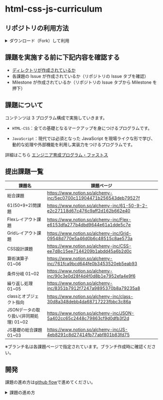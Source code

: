 # html-css-js-curriculum

## リポジトリの利用方法

<details>
  <summary>ダウンロード（Fork）して利用</summary>

1. 「Fork」を押す
   ![](https://github.com/ALCHEMY-curriculum/public-alchemy-curriculum/assets/53852040/c419f24e-707d-455a-89f8-384cde2f0650)

2. 「Create Fork」を押す
   ![](https://github.com/ALCHEMY-curriculum/public-alchemy-curriculum/assets/53852040/165c6c6b-d14e-4898-9252-761ed22081e9)

3. Fork した「public-alchemy-curriculum」の「<> Code ▼ 」を押す
   ![](https://github.com/ALCHEMY-curriculum/public-alchemy-curriculum/assets/53852040/514c02a6-fa7f-429d-878f-c0ebc63edbec)

4. clone リンクをコピーする
   ![](https://github.com/ALCHEMY-curriculum/public-alchemy-curriculum/assets/53852040/074788ed-8e9a-49ee-8e22-b6901e03fa76)

5. ローカルでターミナルを開く（以下 2 つのどちらかの方法で行う）

   ① Spotlight で「ターミナル」と検索し開く
   ![](./assets/terminal_spotlight.png)

   ② Launchpad 内で「ターミナル」を検索し開く
   ![](./assets/terminal_launchpad.png)

6. ターミナルで`git clone git@github.com:XXXXXXXX/public-alchemy-curriculum.git`　を打ち込み、「ENTER」を押す

   ※ XXXXXXXX は Github のユーザネームが入ります

   ※ `git clone `の後に 4. でコピーしたものをペーストすると上記のコマンドになります

   ![](https://github.com/ALCHEMY-curriculum/public-alchemy-curriculum/assets/53852040/fd91392a-1e3d-43ca-90de-708e552a2851)

   ローカルに「public-alchemy-curriculum」フォルダが作成されていれば、clone が成功しています
   ![](https://github.com/ALCHEMY-curriculum/public-alchemy-curriculum/assets/53852040/821f7029-1d03-43ac-a3e6-3d6cb6128b1e)

</details>

## 課題を実施する前に下記内容を確認する

- [ディレクトリが作成されているか](https://www.notion.so/alchemy-inc/d39c7c0e8dce4ddfa049a1ea99e1e29f)
- 各課題の Issue が作成されているか（リポジトリの Issue タブを確認）
- Milestone が作成されているか（リポジトリの Issue タブから Milestone を押下）

## 課題について

コンテンツは 3 プログラム構成で実施していきます。

- `HTML-CSS`：全ての基礎となるマークアップを身につけるプログラムです。

- `JavaScript`：現代では必須となった JavaScript を現場ライクな形で学び、動的な処理や外部機能を利用し実装力をつけるプログラムです。

詳細はこちら [エンジニア育成プログラム・ファストス](https://alchemy-inc.notion.site/f8240c382b984879ad656787136226f7)

## 提出課題一覧
| 課題名　| 課題ページ |
--- | --- |
| 総合課題 | https://www.notion.so/alchemy-inc/5ec0700c11904471b256543deb79527f |
| 61(50+9+2)問課題 | https://www.notion.so/alchemy-inc/61-50-9-2-e2c27118d67c476c9aff2d162b662e40 |
| Flexレイアウト課題 | https://www.notion.so/alchemy-inc/Flex-e6153dfa277b4dbd9644e61a1dde5c7e |
| Gridレイアウト課題 | https://www.notion.so/alchemy-inc/Grid-09548d770e5a46d0b6c48515c8ae573a |
| CSS設計課題 | https://www.notion.so/alchemy-inc/CSS-ee7d8c15ee7144209b1abdd45a6b2d0c |
| 算術演算子 01~06 | https://www.notion.so/alchemy-inc/761fca9bcd644fe0b3453520eb5eab93 |
| 条件分岐 01~02 | https://www.notion.so/alchemy-inc/90c3e0d28f4d4f0d8b1e7952efa4e9f6 |
| 繰り返し処理 01~05| https://www.notion.so/alchemy-inc/8351b7912f7247a9895370b8a79235a8 |
| classとオブジェクト指向 | https://www.notion.so/alchemy-inc/class-30d8a348debb4da68717223fbbc3c86a |
| JSONデータの取り扱い(非同期処理) 01~02 | https://www.notion.so/alchemy-inc/JSON-5a402cc65c2448c79863cf9d0dfb3f2d |
| JS基礎の総合課題 01~03 | https://www.notion.so/alchemy-inc/JS-4eb8291c8d27414fb77abf801b83fd75 |

※ブランチ名は各課題ページで指定されています。ブランチ作成時に確認ください。

## 開発

課題の進め方は[github flow](https://atmarkit.itmedia.co.jp/ait/articles/1708/01/news015.html)で進めてください。

<details>
  <summary>課題の進め方</summary>

- master ブランチから新規ブランチを切る
- 新規ブランチで実装を進める
- git で適宜コミット
- github に push
- github 上で PR を作って、レビュー実施
  - PR の書き方は[こちら](https://hydrakecat.hatenablog.jp/entry/2018/06/30/%E3%83%AC%E3%83%93%E3%83%A5%E3%83%BC%E3%81%97%E3%81%A6%E3%82%82%E3%82%89%E3%81%84%E3%82%84%E3%81%99%E3%81%84PR%E3%81%AE%E6%9B%B8%E3%81%8D%E6%96%B9)を参考に
- **研修生**がマージ

以下、下記の総合課題を例にして説明します。

https://alchemy-inc.notion.site/5ec0700c11904471b256543deb79527f

1. 指定されたブランチ名(`html-general`)を確認し、ローカル環境でそのブランチを作成し、今のブランチからそのブランチに移動します。

- `git branch`とターミナルで打ち込み`Enter`を押し、現在のブランチを確認します。
  
  ![](https://github.com/ALCHEMY-curriculum/public-alchemy-curriculum/assets/53852040/d1d1d10b-63e9-4443-a4de-2eaa19d312be)

- `git switch -c html-general`とターミナルで打ち込み`Enter`を押します。
- `git branch`とターミナルで打ち込み`Enter`を押し、`html-general`ブランチに移動しているか確認します。
  
![](https://github.com/ALCHEMY-curriculum/public-alchemy-curriculum/assets/53852040/8815d618-0ec9-4cea-a872-a11a176b7634)

2. 指定されたファイル(`general.html`)を修正します。

3. 修正したファイルをステージングに追加します。
   `git add html_learning/html/general.html` とターミナルに打ち込み`Enter`を押します。
   
4. ステージングされたファイルをコミットします。
   `git commit -v` とターミナルに打ち込み`Enter`を押します。
   ※`-v`オプションをつけることで自分が修正した差分の確認もすることができます。
   
  ![](https://github.com/ALCHEMY-curriculum/public-alchemy-curriculum/assets/53852040/49635e26-e139-4292-a1d1-b378edddf23c)


5. コミットメッセージを打ち込みます。
   コミットメッセージは以下のリンクを参考にしてください。
   ![](https://qiita.com/konatsu_p/items/dfe199ebe3a7d2010b3e)

今回の例では`feat:HTML総合課題の実装`としておきます。
保存したら × ボタンでコミットメーセージの Window を閉じます。

![](https://github.com/ALCHEMY-curriculum/public-alchemy-curriculum/assets/53852040/960fb873-9d9b-4362-a472-50bd28c1889b)

6. リモートリポジトリに変更をプッシュします。
   `git push origin html-general`とターミナルに打ち込み`Enter`を押します。
   
![](https://github.com/ALCHEMY-curriculum/public-alchemy-curriculum/assets/53852040/3d3133bb-24dc-4455-b863-b7d9f2e659fa)

7. リモートリポジトリで PR(プルリクエスト)を作成します。

- `Compare & pull request`ボタンを押します。
  
![](https://github.com/ALCHEMY-curriculum/public-alchemy-curriculum/assets/53852040/27ee83d6-bb79-4521-b975-04897d5f4845)

- ブランチが`html-general`ブランチから`main`に向いていることを確認します
  ※ `base repository`、`head repository`の表記の箇所は赤い部分が自分のユーザ名になっているか必ず確認してください。
  
![](https://github.com/ALCHEMY-curriculum/public-alchemy-curriculum/assets/53852040/80240494-316b-4ba9-961b-a193a53ad317)

- PR の内容を記述します。
  ※コミットメッセージは実務を想定して他者から見てもらうことを意識して書くと勉強になります。
  
  ![](https://github.com/ALCHEMY-curriculum/public-alchemy-curriculum/assets/53852040/4f0eeb23-9643-45e0-8842-3337adea86a3)

- `Create pull request` ボタンを押します。

![](https://github.com/ALCHEMY-curriculum/public-alchemy-curriculum/assets/53852040/5da817a6-ffd4-4d93-ad56-e457e5a1bcd8)

8. `Merge pull request`ボタンを押し、セルフマージします。

![](https://github.com/ALCHEMY-curriculum/public-alchemy-curriculum/assets/53852040/8fad7a5f-6910-479a-81b2-9f393b9f8b29)

</details>
